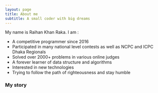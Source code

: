 ```yaml
---
layout: page
title: About me
subtitle: A small coder with big dreams
---
```


My name is Raihan Khan Raka. I am :

- A competitive programmer since 2016
- Participated in many national level contests as well as NCPC and ICPC Dhaka Regionals
- Solved over 2000+ problems in various online judges
- A forever learner of data structure and algorithms
- Interested in new technologies
- Trying to follow the path of righteousness and stay humble

### My story

<!-- To be honest, I'm having some trouble remembering right now, so why don't you just watch [my movie](https://en.wikipedia.org/wiki/The_Princess_Bride_%28film%29) and it will answer **all** your questions.) -->
